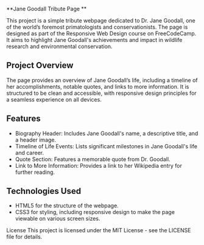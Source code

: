 **Jane Goodall Tribute Page
**

This project is a simple tribute webpage dedicated to Dr. Jane Goodall, one of the world’s foremost primatologists and conservationists. The page is designed as part of the Responsive Web Design course on FreeCodeCamp. It aims to highlight Jane Goodall's achievements and impact in wildlife research and environmental conservation.

## Project Overview
The page provides an overview of Jane Goodall’s life, including a timeline of her accomplishments, notable quotes, and links to more information. It is structured to be clean and accessible, with responsive design principles for a seamless experience on all devices.

## Features
- Biography Header: Includes Jane Goodall's name, a descriptive title, and a header image.
- Timeline of Life Events: Lists significant milestones in Jane Goodall's life and career.
- Quote Section: Features a memorable quote from Dr. Goodall.
- Link to More Information: Provides a link to her Wikipedia entry for further reading.

## Technologies Used
- HTML5 for the structure of the webpage.
- CSS3 for styling, including responsive design to make the page viewable on various screen sizes.

License
This project is licensed under the MIT License - see the LICENSE file for details.
